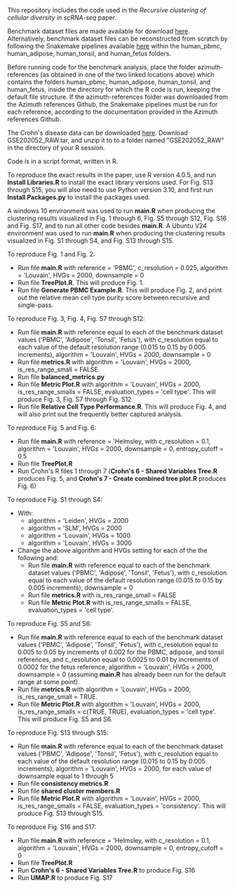 This repository includes the code used in the *Recursive clustering of cellular diversity in scRNA-seq* paper.

Benchmark dataset files are made available for download [here](https://drive.google.com/file/d/1Gbm7U6pvKWmEv3ZotuJRxA4oj4tIWSVS/view?usp=sharing).
Alternatively, benchmark dataset files can be reconstructed from scratch by following the Snakemake pipelines available [here](https://github.com/satijalab/azimuth-references) within the human_pbmc, human_adipose, human_tonsil, and human_fetus folders.  

Before running code for the benchmark analysis, place the folder azimuth-references (as obtained in one of the two linked locations above) which contains the folders human_pbmc, human_adipose, human_tonsil, and human_fetus, inside the directory for which the R code is run, keeping the default file structure.  If the azimuth-references folder was downloaded from the Azimuth references Github, the Snakemake pipelines must be run for each reference, according to the documentation provided in the Azimuth references Github.

The Crohn's disease data can be downloaded [here](https://www.ncbi.nlm.nih.gov/geo/query/acc.cgi?acc=GSE202052).  Download GSE202052_RAW.tar, and unzip it to to a folder named "GSE202052_RAW" in the directory of your R session.

Code is in a script format, written in R.

To reproduce the exact results in the paper, use R version 4.0.5, and run **Install Libraries.R** to install the exact library versions used.
For Fig. S13 through S15, you will also need to use Python version 3.10, and first run **Install Packages.py** to install the packages used.

A windows 10 environment was used to run **main.R** when producing the clustering results visualized in Fig. 1 through 6, Fig. S5 through S12, Fig. S16 and Fig. S17, and to run all other code besides **main.R**.
A Ubuntu V24 environment was used to run **main.R** when producing the clustering results visualized in Fig. S1 through S4, and Fig. S13 through S15.

To reproduce Fig. 1 and Fig. 2:
  - Run file **main.R** with reference = 'PBMC', c_resolution = 0.025, algorithm = 'Louvain', HVGs = 2000, downsample = 0
  - Run file **TreePlot.R**.  This will produce Fig. 1.
  - Run file **Generate PBMC Example.R**.  This will produce Fig. 2, and print out the relative mean cell type purity score between recursive and single-pass.

To reproduce Fig. 3, Fig. 4, Fig. S7 through S12:
  - Run file **main.R** with reference equal to each of the benchmark dataset values ('PBMC', 'Adipose', 'Tonsil', 'Fetus'), with c_resolution equal to each value of the default resolution range (0.015 to 0.15 by 0.005 increments), algorithm = 'Louvain', HVGs = 2000, downsample = 0
  - Run file **metrics.R** with algorithm = 'Louvain', HVGs = 2000, is_res_range_small = FALSE.
  - Run file **balanced_metrics.py**
  - Run file **Metric Plot.R** with algorithm = 'Louvain', HVGs = 2000, is_res_range_smalls = FALSE, evaluation_types = 'cell type'.  This will produce Fig. 3, Fig. S7 through Fig. S12
  - Run file **Relative Cell Type Performance.R**.  This will produce Fig. 4, and will also print out the frequently better captured analysis.

To reproduce Fig. 5 and Fig. 6:
  - Run file **main.R** with reference = 'Helmsley, with c_resolution = 0.1, algorithm = 'Louvain', HVGs = 2000, downsample = 0, entropy_cutoff = 0.5
  - Run file **TreePlot.R**
  - Run Crohn's R files 1 through 7 (**Crohn's 6 - Shared Variables Tree.R** produces Fig. 5, and **Crohn's 7 - Create combined tree plot.R** produces Fig. 6)

To reproduce Fig. S1 through S4:
  - With:
      - algorithm = 'Leiden', HVGs = 2000
      - algorithm = 'SLM', HVGs = 2000
      - algorithm = 'Louvain', HVGs = 1000
      - algorithm = 'Louvain', HVGs = 3000
  - Change the above algorithm and HVGs setting for each of the the following and:
      - Run file **main.R** with reference equal to each of the benchmark dataset values ('PBMC', 'Adipose', 'Tonsil', 'Fetus'), with c_resolution equal to each value of the default resolution range (0.015 to 0.15 by 0.005 increments), downsample = 0
      - Run file **metrics.R** with is_res_range_small = FALSE
      - Run file **Metric Plot.R** with is_res_range_smalls = FALSE, evaluation_types = 'cell type'.
   
  To reproduce Fig. S5 and S6:
  - Run file **main.R** with reference equal to each of the benchmark dataset values ('PBMC', 'Adipose', 'Tonsil', 'Fetus'), with c_resolution equal to 0.005 to 0.05 by increments of 0.002 for the PBMC, adipose, and tonsil references, and c_resolution equal to 0.0025 to 0.01 by increments of 0.0002 for the fetus reference, algorithm = 'Louvain', HVGs = 2000, downsample = 0 (assuming **main.R** has already been run for the default range at some point).
  - Run file **metrics.R** with algorithm = 'Louvain', HVGs = 2000, is_res_range_small = TRUE.
  - Run file **Metric Plot.R** with algorithm = 'Louvain', HVGs = 2000, is_res_range_smalls = c(TRUE, TRUE), evaluation_types = 'cell type'.  This will produce Fig. S5 and S6.

  To reproduce Fig. S13 through S15:
  - Run file **main.R** with reference equal to each of the benchmark dataset values ('PBMC', 'Adipose', 'Tonsil', 'Fetus'), with c_resolution equal to each value of the default resolution range (0.015 to 0.15 by 0.005 increments), algorithm = 'Louvain', HVGs = 2000, for each value of downsample equal to 1 through 5
  - Run file **consistency metrics.R**
  - Run file **shared cluster members.R**
  - Run file **Metric Plot.R** with algorithm = 'Louvain', HVGs = 2000, is_res_range_smalls = FALSE, evaluation_types = 'consistency'.  This will produce Fig. S13 through S15.

To reproduce Fig. S16 and S17:
  - Run file **main.R** with reference = 'Helmsley, with c_resolution = 0.1, algorithm = 'Louvain', HVGs = 2000, downsample = 0, entropy_cutoff = 0
  - Run file **TreePlot.R**
  - Run **Crohn's 6 - Shared Variables Tree.R** to produce Fig. S16
  - Run **UMAP.R** to produce Fig. S17


